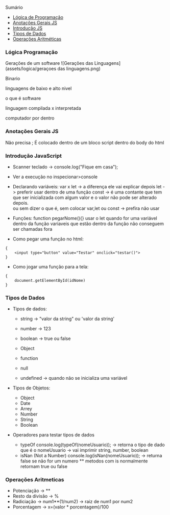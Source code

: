 
Sumário
- [Lógica de Programação](#lógica-programação)
- [Anotações Gerais JS](#anotações-gerais)
- [Introdução JS](#introdução-javascript)
- [Tipos de Dados](#tipos-de-dados)
- [Operações Aritméticas](#operações-aritmeticas)


### Lógica Programação
Gerações de um software 
![Gerações das Linguagens](assets/logica/geraçoes das linguagens.png)

Binario

linguagens de baixo e alto nivel

o que é software

linguagem compilada x interpretada

computador por dentro


### Anotações Gerais JS
Não precisa ;
É colocado dentro de um bloco script dentro do body do html


### Introdução JavaScript

- Scanner teclado -> console.log("Fique em casa");
- Ver a execução no inspecionar>console

- Declarando variáveis:
var x let -> a diferença ele vai explicar depois 
let -> preferir usar dentro de uma função 
const -> é uma contante que tem que ser inicializada com algum valor e o valor não pode ser alterado depois.  
ou sem dizer o que é, sem colocar var,let ou const -> prefira não usar

- Funções:
function pegarNome(){}
usar o let quando for uma variável dentro da função
variaveis que estão dentro da função não conseguem ser chamadas fora

- Como pegar uma função no html:
```
{
    <input type="button" value="Testar" onclick="testar()">
}
```

- Como jogar uma função para a tela:
```
{
    document.getElementById(idNome)
}
```

### Tipos de Dados
- Tipos de dados:
    - string -> "valor da string" ou 'valor da string'  
    - number -> 123   
    - boolean -> true ou false
    - Object
    - function

    - null
    - undefined -> quando não se inicializa uma variável  

- Tipos de Objetos:
    - Object
    - Date
    - Arrey
    - Number
    - String
    - Boolean

- Operadores para testar tipos de dados
    - typeOf
    console.log(typeOf(nomeUsuario)); -> retorna o tipo de dado que é o nomeUsuario -> vai imprimir string, number, boolean
    - isNan (Not a Number)
    console.log(isNan(nomeUsuario)); -> returna false se não for um numero 
    ** metodos com is normalmente retornam true ou false

### Operações Aritmeticas

- Potenciação -> **  
- Resto da divisão -> %   
- Radiciação -> num1**(1/num2) -> raiz de num1 por num2  
- Porcentagem -> x=(valor * porcentagem)/100

